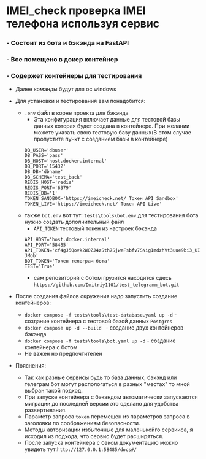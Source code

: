 # IMEI_check проверка IMEI телефона используя сервис 

### - Состоит из бота и бэкэнда на FastAPI
### - Все помещено в докер контейнер
### - Содержет контейнеры для тестирования

 - Далее команды будут для ос windows
 - Для установки и тестирования вам понадобится:
    -  `.env` файл в корне проекта для бэкэнда
        - Эта конфигурация включает данные для тестовой базы данных которая будет создана в контейнере.
            При желании можете указать свою тестовую базу данных(В этом случае пропустите пункт с созданием 
            базы в контейнере)
        ```
        DB_USER='dbuser'
        DB_PASS='pass'
        DB_HOST='host.docker.internal'
        DB_PORT='15432'
        DB_DB='dbname'
        DB_SCHEMA='test_back'
        REDIS_HOST='redis'
        REDIS_PORT='6379'
        REDIS_DB='1'
        TOKEN_SANDBOX='https://imeicheck.net/ Токен API Sandbox'
        TOKEN_LIVE='https://imeicheck.net/ Токен API Live'
        ```
    -  также `bot.env` вот тут: `tests\tools\bot.env` для тестирования бота нужно создать дополнительный файл
        - `API_TOKEN` тестовый токен из настроек бэкэнда
        ```
        API_HOST='host.docker.internal'
        API_PORT='58485'
        API_TOKEN='cf4gJ5Qovk2W0ZJ4zSth7SjweFsbfv7SNigImdzhVt3uue9bi3_UIyJPNtzNaEyJDHFaD6KYkHO-JMob'
        BOT_TOKEN='Токен телеграм бота'
        TEST='True'
        ```
        - сам репозиторий с ботом грузится находится сдесь `https://github.com/Dmitriy1101/test_telegramm_bot.git`

 - После создания файлов окружения надо запустить создание контейнеров:
    - `docker compose -f tests\tools\test-database.yaml up -d` -  создание контейнера с тестовой базой данных `Postgres`
    - `docker compose up -d --build ` - создание двух контейнеров бэкэнда
    - `docker compose -f tests\tools\bot.yaml up -d` - создание контейнера с ботом
    - Не важен но предпочтителен
 - Пояснения:
    - Так как разные сервисы будь то база данных, бэкэнд или телеграм бот могут распологаться в разных "местах" то мной выбран такой подход.
    - При запуске контейнера с бэкэндом автоматически запускаются миграции до последней версии 
    это сделано для удобства развертывания.
    - Параметр запроса `token` перемещен из параметров запроса в заголовки по соображениям безопасности.
    - Методы авторизации избыточные для маленькойго сервииса, я исходил из подхода, что сервис будет расширяться.
    - После запуска контейнера с бэком документацию можно увидеть тут:`http://127.0.0.1:58485/docs#/`

